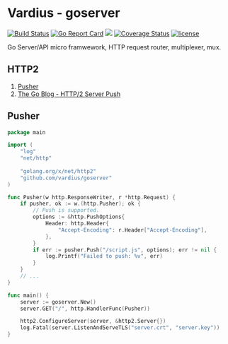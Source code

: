 Vardius - goserver
================
[![Build Status](https://travis-ci.org/vardius/goserver.svg?branch=master)](https://travis-ci.org/vardius/goserver)
[![Go Report Card](https://goreportcard.com/badge/github.com/vardius/goserver)](https://goreportcard.com/report/github.com/vardius/goserver)
[![](https://godoc.org/github.com/vardius/goserver?status.svg)](http://godoc.org/github.com/vardius/goserver)
[![Coverage Status](https://coveralls.io/repos/github/vardius/goserver/badge.svg?branch=master)](https://coveralls.io/github/vardius/goserver?branch=master)
[![license](https://img.shields.io/github/license/mashape/apistatus.svg)](https://github.com/vardius/goserver/blob/master/LICENSE.md)

Go Server/API micro framwework, HTTP request router, multiplexer, mux.

HTTP2
----------------
1. [Pusher](#pusher)
2. [The Go Blog - HTTP/2 Server Push](https://blog.golang.org/h2push)

## Pusher
```go
package main

import (
    "log"
    "net/http"
	
    "golang.org/x/net/http2"
    "github.com/vardius/goserver"
)

func Pusher(w http.ResponseWriter, r *http.Request) {
    if pusher, ok := w.(http.Pusher); ok {
        // Push is supported.
        options := &http.PushOptions{
            Header: http.Header{
                "Accept-Encoding": r.Header["Accept-Encoding"],
            },
        }
        if err := pusher.Push("/script.js", options); err != nil {
            log.Printf("Failed to push: %v", err)
        }
    }
    // ...
}

func main() {
    server := goserver.New()
    server.GET("/", http.HandlerFunc(Pusher))

    http2.ConfigureServer(server, &http2.Server{})
    log.Fatal(server.ListenAndServeTLS("server.crt", "server.key"))
}
```
